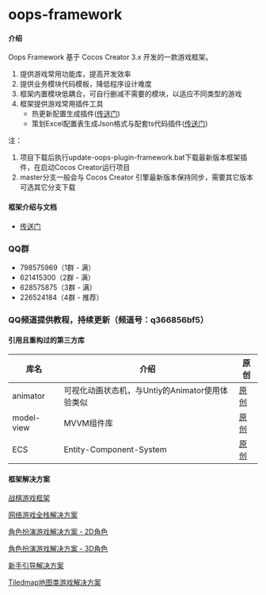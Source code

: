 # oops-framework

#### 介绍
Oops Framework 基于 Cocos Creator 3.x 开发的一款游戏框架。
1. 提供游戏常用功能库，提高开发效率
2. 提供业务模块代码模板，降低程序设计难度
3. 框架内置模块低耦合，可自行删减不需要的模块，以适应不同类型的游戏
4. 框架提供游戏常用插件工具
    - 热更新配置生成插件([传送门](https://gitee.com/dgflash/oops-plugin-hot-update))
    - 策划Excel配置表生成Json格式与配套ts代码插件([传送门](https://gitee.com/dgflash/oops-plugin-excel-to-json))

注：
1. 项目下载后执行update-oops-plugin-framework.bat下载最新版本框架插件，在启动Cocos Creator运行项目
1. master分支一般会与 Cocos Creator 引擎最新版本保持同步，需要其它版本可选其它分支下载

#### 框架介绍与文档
- [传送门](https://gitee.com/dgflash/oops-framework/wikis/pages?sort_id=12002375&doc_id=2873565)

### QQ群
- 798575969（1群 - 满） 
- 621415300（2群 - 满）
- 628575875（3群 - 满）
- 226524184（4群 - 推荐）

### QQ频道提供教程，持续更新（频道号：q366856bf5）

#### 引用且重构过的第三方库
| 库名       | 介绍                                                                | 原创                                                         |
| ---------- | ------------------------------------------------------------------- | ------------------------------------------------------------ |
| animator   | 可视化动画状态机，与Untiy的Animator使用体验类似 | [原创](https://github.com/LeeYip/cocos-animator)             |
| model-view | MVVM组件库                        | [原创](https://github.com/wsssheep/cocos_creator_mvvm_tools) |
| ECS        | Entity-Component-System                                 | [原创](https://github.com/shangdibaozi/ECS)                  |

#### 框架解决方案
[战棋游戏框架](https://store.cocos.com/app/detail/5676)

[网络游戏全栈解决方案](https://store.cocos.com/app/detail/3814)

[角色扮演游戏解决方案 - 2D角色](https://store.cocos.com/app/detail/3675)

[角色扮演游戏解决方案 - 3D角色](https://store.cocos.com/app/detail/4139)

[新手引导解决方案](https://store.cocos.com/app/detail/3653)

[Tiledmap地图类游戏解决方案](https://store.cocos.com/app/detail/4428)
